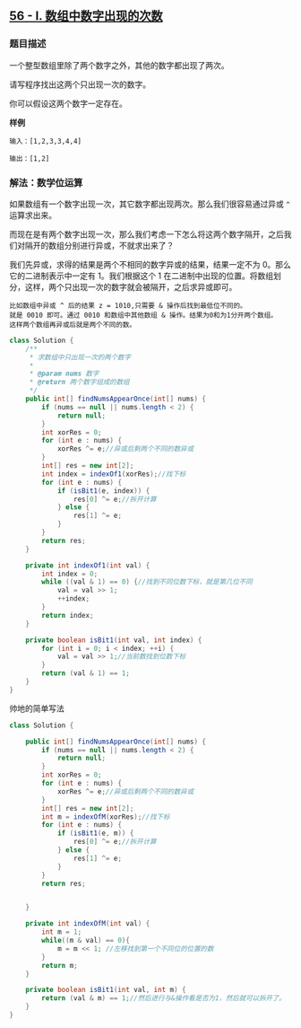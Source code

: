 ## [56 - I. 数组中数字出现的次数](https://leetcode.cn/problems/shu-zu-zhong-shu-zi-chu-xian-de-ci-shu-lcof/)


### 题目描述

一个整型数组里除了两个数字之外，其他的数字都出现了两次。

请写程序找出这两个只出现一次的数字。

你可以假设这两个数字一定存在。

**样例**

```
输入：[1,2,3,3,4,4]

输出：[1,2]
```

### 解法：数学位运算

如果数组有一个数字出现一次，其它数字都出现两次。那么我们很容易通过异或 `^` 运算求出来。

而现在是有两个数字出现一次，那么我们考虑一下怎么将这两个数字隔开，之后我们对隔开的数组分别进行异或，不就求出来了？

我们先异或，求得的结果是两个不相同的数字异或的结果，结果一定不为 0。那么它的二进制表示中一定有 1。我们根据这个 1 在二进制中出现的位置。将数组划分，这样，两个只出现一次的数字就会被隔开，之后求异或即可。
````
比如数组中异或 ^ 后的结果 z = 1010,只需要 & 操作后找到最低位不同的。
就是 0010 即可。通过 0010 和数组中其他数组 & 操作。结果为0和为1分开两个数组。
这样两个数组再异或后就是两个不同的数。
````

```java
class Solution {
    /**
     * 求数组中只出现一次的两个数字
     *
     * @param nums 数字
     * @return 两个数字组成的数组
     */
    public int[] findNumsAppearOnce(int[] nums) {
        if (nums == null || nums.length < 2) {
            return null;
        }
        int xorRes = 0;
        for (int e : nums) {
            xorRes ^= e;//异或后剩两个不同的数异或
        }
        int[] res = new int[2];
        int index = indexOf1(xorRes);//找下标
        for (int e : nums) {
            if (isBit1(e, index)) {
                res[0] ^= e;//拆开计算
            } else {
                res[1] ^= e;
            }
        }
        return res;
    }

    private int indexOf1(int val) {
        int index = 0;
        while ((val & 1) == 0) {//找到不同位数下标，就是第几位不同
            val = val >> 1;
            ++index;
        }
        return index;
    }

    private boolean isBit1(int val, int index) {
        for (int i = 0; i < index; ++i) {
            val = val >> 1;//当前数找到位数下标
        }
        return (val & 1) == 1;
    }
}

```
帅地的简单写法
````java
class Solution {

    public int[] findNumsAppearOnce(int[] nums) {
        if (nums == null || nums.length < 2) {
            return null;
        }
        int xorRes = 0;
        for (int e : nums) {
            xorRes ^= e;//异或后剩两个不同的数异或
        }
        int[] res = new int[2];
        int m = indexOfM(xorRes);//找下标
        for (int e : nums) {
            if (isBit1(e, m)) {
                res[0] ^= e;//拆开计算
            } else {
                res[1] ^= e;
            }
        }
        return res;


    }

    private int indexOfM(int val) {
        int m = 1;
        while((m & val) == 0){
            m = m << 1; //左移找到第一个不同位的位置的数
        }
        return m;
    }

    private boolean isBit1(int val, int m) {
        return (val & m) == 1;//然后进行与&操作看是否为1，然后就可以拆开了。
    }
}
````
